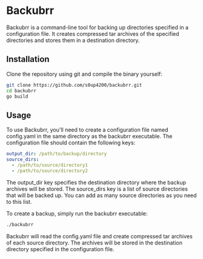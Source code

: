 # Backubrr

Backubrr is a command-line tool for backing up directories specified in a configuration file. It creates compressed tar archives of the specified directories and stores them in a destination directory.

## Installation

Clone the repository using git and compile the binary yourself:

```bash
git clone https://github.com/s0up4200/backubrr.git
cd backubrr
go build
```

## Usage

To use Backubrr, you'll need to create a configuration file named config.yaml in the same directory as the backubrr executable. The configuration file should contain the following keys:

```yaml
output_dir: /path/to/backup/directory
source_dirs:
  - /path/to/source/directory1
  - /path/to/source/directory2
```

The output_dir key specifies the destination directory where the backup archives will be stored. The source_dirs key is a list of source directories that will be backed up. You can add as many source directories as you need to this list.

To create a backup, simply run the backubrr executable:

```bash
./backubrr
```

Backubrr will read the config.yaml file and create compressed tar archives of each source directory. The archives will be stored in the destination directory specified in the configuration file.

